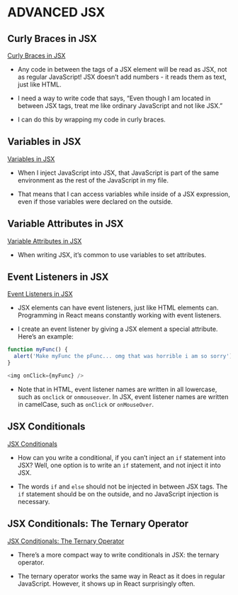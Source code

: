 # ADVANCED JSX

## Curly Braces in JSX

[Curly Braces in JSX](https://github.com/briansegs/learn-react/tree/main/advanced-react/curly-braces-in-jsx)

- Any code in between the tags of a JSX element will be read as JSX, not as regular JavaScript! JSX doesn’t add numbers - it reads them as text, just like HTML.

- I need a way to write code that says, “Even though I am located in between JSX tags, treat me like ordinary JavaScript and not like JSX.”

- I can do this by wrapping my code in curly braces.

## Variables in JSX

[Variables in JSX](https://github.com/briansegs/learn-react/tree/main/advanced-react/variables-in-jsx)

- When I inject JavaScript into JSX, that JavaScript is part of the same environment as the rest of the JavaScript in my file.

- That means that I can access variables while inside of a JSX expression, even if those variables were declared on the outside.

## Variable Attributes in JSX

[Variable Attributes in JSX](https://github.com/briansegs/learn-react/tree/main/advanced-react/variable-attributes-in-jsx)

- When writing JSX, it’s common to use variables to set attributes.

## Event Listeners in JSX

[Event Listeners in JSX](https://github.com/briansegs/learn-react/tree/main/advanced-react/event-listeners-in-jsx)

- JSX elements can have event listeners, just like HTML elements can. Programming in React means constantly working with event listeners.

- I create an event listener by giving a JSX element a special attribute. Here’s an example:

```js
function myFunc() {
  alert('Make myFunc the pFunc... omg that was horrible i am so sorry');
}

<img onClick={myFunc} />
```

- Note that in HTML, event listener names are written in all lowercase, such as `onclick` or `onmouseover`. In JSX, event listener names are written in camelCase, such as `onClick` or `onMouseOver`.

## JSX Conditionals

[JSX Conditionals](https://github.com/briansegs/learn-react/tree/main/advanced-react/jsx-conditionals)

- How can you write a conditional, if you can’t inject an `if` statement into JSX? Well, one option is to write an `if` statement, and not inject it into JSX.

- The words `if` and `else` should not be injected in between JSX tags. The `if` statement should be on the outside, and no JavaScript injection is necessary.

## JSX Conditionals: The Ternary Operator

[JSX Conditionals: The Ternary Operator](https://github.com/briansegs/learn-react/tree/main/advanced-react/jsx-conditionals_the-ternary-operator)

- There’s a more compact way to write conditionals in JSX: the ternary operator.

- The ternary operator works the same way in React as it does in regular JavaScript. However, it shows up in React surprisingly often.